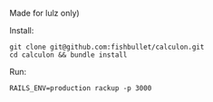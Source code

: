 Made for lulz only)

Install:

```
git clone git@github.com:fishbullet/calculon.git
cd calculon && bundle install
```

Run:

```
RAILS_ENV=production rackup -p 3000
```

